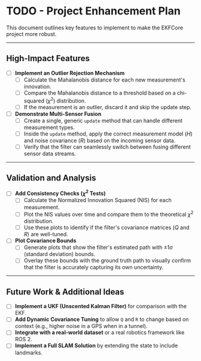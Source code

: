 # TODO - Project Enhancement Plan

This document outlines key features to implement to make the EKFCore project more robust.

---

## High-Impact Features

- [ ]  **Implement an Outlier Rejection Mechanism**
    - [ ]  Calculate the Mahalanobis distance for each new measurement's innovation.
    - [ ]  Compare the Mahalanobis distance to a threshold based on a chi-squared ($\chi^2$) distribution.
    - [ ]  If the measurement is an outlier, discard it and skip the update step.

- [ ]  **Demonstrate Multi-Sensor Fusion**
    - [ ]  Create a single, generic `update` method that can handle different measurement types.
    - [ ]  Inside the `update` method, apply the correct measurement model ($H$) and noise covariance ($R$) based on the incoming sensor data.
    - [ ]  Verify that the filter can seamlessly switch between fusing different sensor data streams.

---

## Validation and Analysis

- [ ]  **Add Consistency Checks ($\chi^2$ Tests)**
    - [ ]  Calculate the Normalized Innovation Squared (NIS) for each measurement.
    - [ ]  Plot the NIS values over time and compare them to the theoretical $\chi^2$ distribution.
    - [ ]  Use these plots to identify if the filter's covariance matrices ($Q$ and $R$) are well-tuned.

- [ ]  **Plot Covariance Bounds**
    - [ ]  Generate plots that show the filter's estimated path with $\pm 1\sigma$ (standard deviation) bounds.
    - [ ]  Overlay these bounds with the ground truth path to visually confirm that the filter is accurately capturing its own uncertainty.

---

## Future Work & Additional Ideas

- [ ]  **Implement a UKF (Unscented Kalman Filter)** for comparison with the EKF.
- [ ]  **Add Dynamic Covariance Tuning** to allow `Q` and `R` to change based on context (e.g., higher noise in a GPS when in a tunnel).
- [ ]  **Integrate with a real-world dataset** or a real robotics framework like ROS 2.
- [ ]  **Implement a Full SLAM Solution** by extending the state to include landmarks.